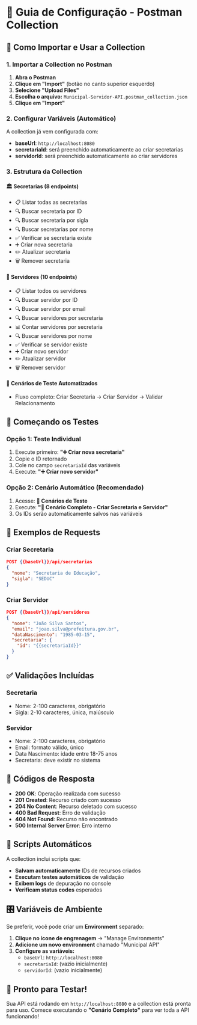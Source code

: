 # 📮 Guia de Configuração - Postman Collection

## 🚀 Como Importar e Usar a Collection

### **1. Importar a Collection no Postman**

1. **Abra o Postman**
2. **Clique em "Import"** (botão no canto superior esquerdo)
3. **Selecione "Upload Files"**
4. **Escolha o arquivo:** `Municipal-Servidor-API.postman_collection.json`
5. **Clique em "Import"**

### **2. Configurar Variáveis (Automático)**
A collection já vem configurada com:
- **baseUrl**: `http://localhost:8080`
- **secretariaId**: será preenchido automaticamente ao criar secretarias
- **servidorId**: será preenchido automaticamente ao criar servidores

### **3. Estrutura da Collection**

#### 🏛️ **Secretarias (8 endpoints)**
- 📋 Listar todas as secretarias
- 🔍 Buscar secretaria por ID
- 🔍 Buscar secretaria por sigla
- 🔍 Buscar secretarias por nome
- ✅ Verificar se secretaria existe
- ➕ Criar nova secretaria
- ✏️ Atualizar secretaria
- 🗑️ Remover secretaria

#### 👥 **Servidores (10 endpoints)**
- 📋 Listar todos os servidores
- 🔍 Buscar servidor por ID
- 🔍 Buscar servidor por email
- 🔍 Buscar servidores por secretaria
- 📊 Contar servidores por secretaria
- 🔍 Buscar servidores por nome
- ✅ Verificar se servidor existe
- ➕ Criar novo servidor
- ✏️ Atualizar servidor
- 🗑️ Remover servidor

#### 🧪 **Cenários de Teste Automatizados**
- Fluxo completo: Criar Secretaria → Criar Servidor → Validar Relacionamento

## 🎯 Começando os Testes

### **Opção 1: Teste Individual**
1. Execute primeiro: **"➕ Criar nova secretaria"**
2. Copie o ID retornado
3. Cole no campo `secretariaId` das variáveis
4. Execute: **"➕ Criar novo servidor"**

### **Opção 2: Cenário Automático (Recomendado)**
1. Acesse: **🧪 Cenários de Teste**
2. Execute: **"📝 Cenário Completo - Criar Secretaria e Servidor"**
3. Os IDs serão automaticamente salvos nas variáveis

## 🔧 Exemplos de Requests

### **Criar Secretaria**
```json
POST {{baseUrl}}/api/secretarias
{
  "nome": "Secretaria de Educação",
  "sigla": "SEDUC"
}
```

### **Criar Servidor**
```json
POST {{baseUrl}}/api/servidores
{
  "nome": "João Silva Santos",
  "email": "joao.silva@prefeitura.gov.br",
  "dataNascimento": "1985-03-15",
  "secretaria": {
    "id": "{{secretariaId}}"
  }
}
```

## ✅ Validações Incluídas

### **Secretaria**
- Nome: 2-100 caracteres, obrigatório
- Sigla: 2-10 caracteres, única, maiúsculo

### **Servidor**
- Nome: 2-100 caracteres, obrigatório
- Email: formato válido, único
- Data Nascimento: idade entre 18-75 anos
- Secretaria: deve existir no sistema

## 🚨 Códigos de Resposta

- **200 OK**: Operação realizada com sucesso
- **201 Created**: Recurso criado com sucesso
- **204 No Content**: Recurso deletado com sucesso
- **400 Bad Request**: Erro de validação
- **404 Not Found**: Recurso não encontrado
- **500 Internal Server Error**: Erro interno

## 🔄 Scripts Automáticos

A collection inclui scripts que:
- **Salvam automaticamente** IDs de recursos criados
- **Executam testes automáticos** de validação
- **Exibem logs** de depuração no console
- **Verificam status codes** esperados

## 🎛️ Variáveis de Ambiente

Se preferir, você pode criar um **Environment** separado:

1. **Clique no ícone de engrenagem** → "Manage Environments"
2. **Adicione um novo environment** chamado "Municipal API"
3. **Configure as variáveis:**
   - `baseUrl`: `http://localhost:8080`
   - `secretariaId`: (vazio inicialmente)
   - `servidorId`: (vazio inicialmente)

## 🚀 Pronto para Testar!

Sua API está rodando em `http://localhost:8080` e a collection está pronta para uso. Comece executando o **"Cenário Completo"** para ver toda a API funcionando! 